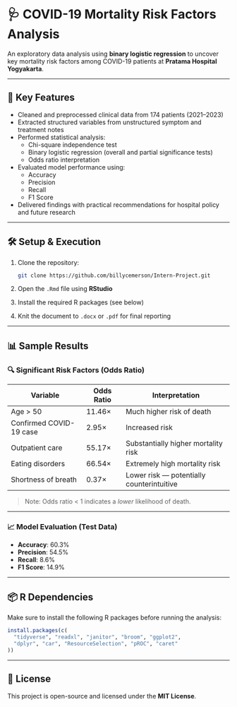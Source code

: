 # 🩺 COVID-19 Mortality Risk Factors Analysis

An exploratory data analysis using **binary logistic regression** to uncover key mortality risk factors among COVID-19 patients at **Pratama Hospital Yogyakarta**.

---

## 🚀 Key Features

- Cleaned and preprocessed clinical data from 174 patients (2021–2023)
- Extracted structured variables from unstructured symptom and treatment notes
- Performed statistical analysis:
  - Chi-square independence test
  - Binary logistic regression (overall and partial significance tests)
  - Odds ratio interpretation
- Evaluated model performance using:
  - Accuracy
  - Precision
  - Recall
  - F1 Score
- Delivered findings with practical recommendations for hospital policy and future research

---

## 🛠️ Setup & Execution

1. Clone the repository:

   ```bash
   git clone https://github.com/billycemerson/Intern-Project.git
   ```

2. Open the `.Rmd` file using **RStudio**

3. Install the required R packages (see below)

4. Knit the document to `.docx` or `.pdf` for final reporting

---

## 📊 Sample Results

### 🔍 Significant Risk Factors (Odds Ratio)

| Variable                  | Odds Ratio         | Interpretation                         |
|---------------------------|--------------------|----------------------------------------|
| Age > 50                 | 11.46×             | Much higher risk of death              |
| Confirmed COVID-19 case  | 2.95×              | Increased risk                         |
| Outpatient care          | 55.17×             | Substantially higher mortality risk    |
| Eating disorders         | 66.54×             | Extremely high mortality risk          |
| Shortness of breath      | 0.37×              | Lower risk — potentially counterintuitive |

> Note: Odds ratio < 1 indicates a *lower* likelihood of death.

---

### 📈 Model Evaluation (Test Data)

- **Accuracy**: 60.3%
- **Precision**: 54.5%
- **Recall**: 8.6%
- **F1 Score**: 14.9%

---

## 📦 R Dependencies

Make sure to install the following R packages before running the analysis:

```r
install.packages(c(
  "tidyverse", "readxl", "janitor", "broom", "ggplot2",
  "dplyr", "car", "ResourceSelection", "pROC", "caret"
))
```

---

## 📄 License

This project is open-source and licensed under the **MIT License**.
